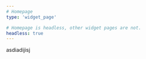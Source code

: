```yaml
---
# Homepage
type: 'widget_page'

# Homepage is headless, other widget pages are not.
headless: true
---
```


asdiadijisj